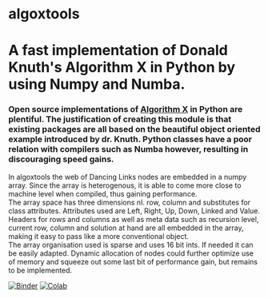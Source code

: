 # algoxtools 
# A fast implementation of Donald Knuth's Algorithm X in Python by using Numpy and Numba.
### Open source implementations of [Algorithm X](https://www.ocf.berkeley.edu/~jchu/publicportal/sudoku/0011047.pdf)  in Python are plentiful. The justification of creating this module is that existing packages are all based on the beautiful object oriented example introduced by dr. Knuth. Python classes have a poor relation with compilers such as Numba however, resulting in discouraging speed gains.<br/> 
In algoxtools the web of Dancing Links nodes are embedded in a numpy array. Since the array is heterogenous, it is able to come more close to machine level when compiled, thus gaining performance.<br/>
The array space has three dimensions nl. row, column and substitutes for class attributes. Attributes used are Left, Right, Up, Down, Linked and Value. Headers for rows and columns as well as meta data such as recursion level, current row, column and solution at hand are all embedded in the array, making it easy to pass like a more conventional object.<br/>
The array organisation used is sparse and uses 16 bit ints. If needed it can be easily adapted. Dynamic allocation of nodes could further optimize use of memory and squeeze out some last bit of performance gain, but remains to be implemented.

[![Binder](https://mybinder.org/badge_logo.svg)](https://mybinder.org/v2/gh/Seemee/algoxtools/299b8f1cd71c766032fb969ab2a77308fc2f59c8?filepath=examples%2Falgoxtools%20api%20usage%20example%20in%20ipynb.ipynb) [![Colab](https://colab.research.google.com/assets/colab-badge.svg)](https://colab.research.google.com/drive/119zcx-mmnLA333ifXJFVjbB9aRKbiU6S?usp=sharing)
